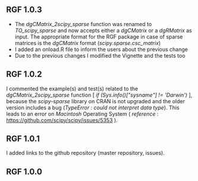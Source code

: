 

## RGF 1.0.3

* The *dgCMatrix_2scipy_sparse* function was renamed to *TO_scipy_sparse* and now accepts either a *dgCMatrix* or a *dgRMatrix* as input. The appropriate format for the RGF package in case of sparse matrices is the *dgCMatrix* format (*scipy.sparse.csc_matrix*)
* I added an onload.R file to inform the users about the previous change
* Due to the previous changes I modified the Vignette and the tests too


## RGF 1.0.2

I commented the example(s) and test(s) related to the *dgCMatrix_2scipy_sparse* function [ *if (Sys.info()["sysname"] != 'Darwin')* ], because the *scipy-sparse* library on CRAN is not upgraded and the older version includes a bug (*TypeError : could not interpret data type*). This leads to an error on *Macintosh* Operating System ( *reference* : https://github.com/scipy/scipy/issues/5353 ).


## RGF 1.0.1

I added links to the github repository (master repository, issues).


## RGF 1.0.0





